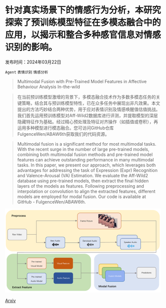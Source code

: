# 针对真实场景下的情感行为分析，本研究探索了预训练模型特征在多模态融合中的应用，以揭示和整合多种感官信息对情感识别的影响。

发布时间：2024年03月22日

`Agent` `表情识别` `情感分析`

> Multimodal Fusion with Pre-Trained Model Features in Affective Behaviour Analysis In-the-wild

> 在当前预训练模型激增的背景下，多模态融合技术作为多数多模态任务的关键策略，结合其与预训练模型特性，已在众多任务中展现出非凡效果。本文提出的方法巧妙结合两种优势，用于应对表情识别及情感唤醒值估值挑战。我们首先运用预训练模型对Aff-Wild2数据库进行评测，并提取模型的深层隐藏特征作为基础。经过精心预处理及特征对齐操作（如插值或卷积），再运用多种模型进行模态融合。您可访问GitHub仓库FulgenceWen/ABAW6th获取我们的代码资源。

> Multimodal fusion is a significant method for most multimodal tasks. With the recent surge in the number of large pre-trained models, combining both multimodal fusion methods and pre-trained model features can achieve outstanding performance in many multimodal tasks. In this paper, we present our approach, which leverages both advantages for addressing the task of Expression (Expr) Recognition and Valence-Arousal (VA) Estimation. We evaluate the Aff-Wild2 database using pre-trained models, then extract the final hidden layers of the models as features. Following preprocessing and interpolation or convolution to align the extracted features, different models are employed for modal fusion. Our code is available at GitHub - FulgenceWen/ABAW6th.

![针对真实场景下的情感行为分析，本研究探索了预训练模型特征在多模态融合中的应用，以揭示和整合多种感官信息对情感识别的影响。](../../../paper_images/2403.15044/image.png)

[Arxiv](https://arxiv.org/abs/2403.15044)